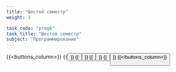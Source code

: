 ```yaml
---
title: "Шестой семестр"
weight: 3

task_code: "prog6"
task_title: "Шестой семестр"
subject: "Программирование"
---
```

{{<buttons_column>}}
    {{<button text="Лабораторные работы 1-2" link="https://replit.com/@DanilaIsaichev/PROG6lab1">}}
    {{<button text="Лабораторные работы 3-4" link="https://replit.com/@DanilaIsaichev/PROG6lab3-4">}}
    {{<button text="Лабораторная работа 5" link="https://colab.research.google.com/drive/1PrTSS7FU81U6FPtt0tV8QSUqpwRViJRY?usp=sharing">}}
    {{<button text="Лабораторная работа 6" link="https://colab.research.google.com/drive/1NAcpXVVil0RX_VqL1syjjlY9OuPNg0Af#scrollTo=yrLGxUzz7MK_">}}
{{</buttons_column>}}
